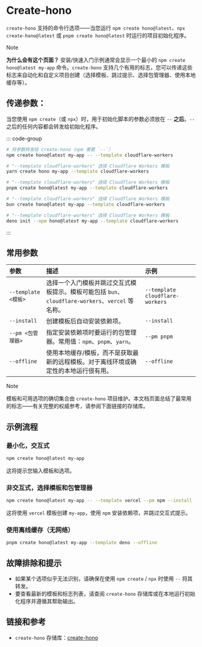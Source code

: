 # Create-hono

`create-hono` 支持的命令行选项——当您运行 `npm create hono@latest`、`npx create-hono@latest` 或 `pnpm create hono@latest` 时运行的项目初始化程序。

> [!NOTE]
> **为什么会有这个页面？** 安装/快速入门示例通常会显示一个最小的 `npm create hono@latest my-app` 命令。`create-hono` 支持几个有用的标志，您可以传递这些标志来自动化和自定义项目创建（选择模板、跳过提示、选择包管理器、使用本地缓存等）。

## 传递参数：

当您使用 `npm create`（或 `npx`）时，用于初始化脚本的参数必须放在 `--` **之后**。`--` 之后的任何内容都会转发给初始化程序。

::: code-group

```sh [npm]
# 将参数转发给 create-hono（npm 需要 `--`）
npm create hono@latest my-app -- --template cloudflare-workers
```

```sh [yarn]
# "--template cloudflare-workers" 选择 Cloudflare Workers 模板
yarn create hono my-app --template cloudflare-workers
```

```sh [pnpm]
# "--template cloudflare-workers" 选择 Cloudflare Workers 模板
pnpm create hono@latest my-app --template cloudflare-workers
```

```sh [bun]
# "--template cloudflare-workers" 选择 Cloudflare Workers 模板
bun create hono@latest my-app --template cloudflare-workers
```

```sh [deno]
# "--template cloudflare-workers" 选择 Cloudflare Workers 模板
deno init --npm hono@latest my-app --template cloudflare-workers
```

:::

## 常用参数

| 参数                | 描述                                                                                                                                      | 示例                         |
| :---------------------- | :----------------------------------------------------------------------------------------------------------------------------------------------- | :------------------------------ |
| `--template <模板>` | 选择一个入门模板并跳过交互式模板提示。模板可能包括 `bun`、`cloudflare-workers`、`vercel` 等名称。 | `--template cloudflare-workers` |
| `--install`             | 创建模板后自动安装依赖项。                                                                                | `--install`                     |
| `--pm <包管理器>` | 指定安装依赖项时要运行的包管理器。常用值：`npm`、`pnpm`、`yarn`。                                         | `--pm pnpm`                     |
| `--offline`             | 使用本地缓存/模板，而不是获取最新的远程模板。对于离线环境或确定性的本地运行很有用。      | `--offline`                     |

> [!NOTE]
> 模板和可用选项的确切集合由 `create-hono` 项目维护。本文档页面总结了最常用的标志——有关完整的权威参考，请参阅下面链接的存储库。

## 示例流程

### 最小化，交互式

```bash
npm create hono@latest my-app
```

这将提示您输入模板和选项。

### 非交互式，选择模板和包管理器

```bash
npm create hono@latest my-app -- --template vercel --pm npm --install
```

这将使用 `vercel` 模板创建 `my-app`，使用 `npm` 安装依赖项，并跳过交互式提示。

### 使用离线缓存（无网络）

```bash
pnpm create hono@latest my-app --template deno --offline
```

## 故障排除和提示

- 如果某个选项似乎无法识别，请确保在使用 `npm create` / `npx` 时使用 `--` 将其转发。
- 要查看最新的模板和标志列表，请查阅 `create-hono` 存储库或在本地运行初始化程序并遵循其帮助输出。

## 链接和参考

- `create-hono` 存储库：[create-hono](https://github.com/honojs/create-hono)
